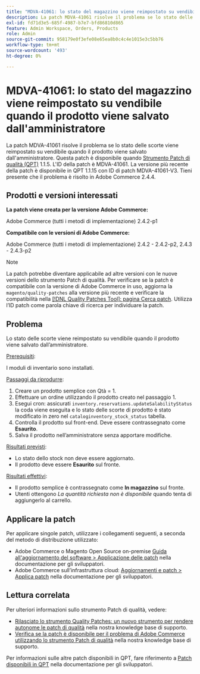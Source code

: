 ```yaml
---
title: "MDVA-41061: lo stato del magazzino viene reimpostato su vendibile quando il prodotto viene salvato da Admin"
description: La patch MDVA-41061 risolve il problema se lo stato delle scorte viene reimpostato su vendibile quando il prodotto viene salvato dall'amministratore. Questa patch è disponibile quando è installato [Quality Patches Tool (QPT)](https://devdocs.magento.com/guides/v2.4/comp-mgr/patching.html#mqp) 1.1.5. L'ID della patch è MDVA-41061. La versione più recente della patch è disponibile in QPT 1.1.15 con ID di patch MDVA-41061-V3. Tieni presente che il problema è risolto in Adobe Commerce 2.4.4.
exl-id: fd71d3e5-685f-4987-b7e7-bfd86810d865
feature: Admin Workspace, Orders, Products
role: Admin
source-git-commit: 958179e0f3efe08e65ea8b0c4c4e1015e3c5bb76
workflow-type: tm+mt
source-wordcount: '493'
ht-degree: 0%

---
```


# MDVA-41061: lo stato del magazzino viene reimpostato su vendibile quando il prodotto viene salvato dall&#39;amministratore

La patch MDVA-41061 risolve il problema se lo stato delle scorte viene reimpostato su vendibile quando il prodotto viene salvato dall&#39;amministratore. Questa patch è disponibile quando [Strumento Patch di qualità (QPT)](https://devdocs.magento.com/guides/v2.4/comp-mgr/patching.html#mqp) 1.1.5. L&#39;ID della patch è MDVA-41061. La versione più recente della patch è disponibile in QPT 1.1.15 con ID di patch MDVA-41061-V3. Tieni presente che il problema è risolto in Adobe Commerce 2.4.4.

## Prodotti e versioni interessati

**La patch viene creata per la versione Adobe Commerce:**

Adobe Commerce (tutti i metodi di implementazione) 2.4.2-p1

**Compatibile con le versioni di Adobe Commerce:**

Adobe Commerce (tutti i metodi di implementazione) 2.4.2 - 2.4.2-p2, 2.4.3 - 2.4.3-p2

>[!NOTE]
>
>La patch potrebbe diventare applicabile ad altre versioni con le nuove versioni dello strumento Patch di qualità. Per verificare se la patch è compatibile con la versione di Adobe Commerce in uso, aggiorna la `magento/quality-patches` alla versione più recente e verificare la compatibilità nella [[!DNL Quality Patches Tool]: pagina Cerca patch](https://devdocs.magento.com/quality-patches/tool.html#patch-grid). Utilizza l’ID patch come parola chiave di ricerca per individuare la patch.

## Problema

Lo stato delle scorte viene reimpostato su vendibile quando il prodotto viene salvato dall’amministratore.

<u>Prerequisiti</u>:

I moduli di inventario sono installati.

<u>Passaggi da riprodurre</u>:

1. Creare un prodotto semplice con Qtà = 1.
1. Effettuare un ordine utilizzando il prodotto creato nel passaggio 1.
1. Esegui cron: assicurati `inventory.reservations.updateSalabilityStatus` la coda viene eseguita e lo stato delle scorte di prodotto è stato modificato in zero nel `cataloginventory_stock_status` tabella.
1. Controlla il prodotto sul front-end. Deve essere contrassegnato come **Esaurito**.
1. Salva il prodotto nell’amministratore senza apportare modifiche.

<u>Risultati previsti</u>:

* Lo stato dello stock non deve essere aggiornato.
* Il prodotto deve essere **Esaurito** sul fronte.

<u>Risultati effettivi</u>:

* Il prodotto semplice è contrassegnato come **In magazzino** sul fronte.
* Utenti ottengono *La quantità richiesta non è disponibile* quando tenta di aggiungerlo al carrello.

## Applicare la patch

Per applicare singole patch, utilizzare i collegamenti seguenti, a seconda del metodo di distribuzione utilizzato:

* Adobe Commerce o Magento Open Source on-premise [Guida all&#39;aggiornamento del software > Applicazione delle patch](https://devdocs.magento.com/guides/v2.4/comp-mgr/patching/mqp.html) nella documentazione per gli sviluppatori.
* Adobe Commerce sull’infrastruttura cloud: [Aggiornamenti e patch > Applica patch](https://devdocs.magento.com/cloud/project/project-patch.html) nella documentazione per gli sviluppatori.

## Lettura correlata

Per ulteriori informazioni sullo strumento Patch di qualità, vedere:

* [Rilasciato lo strumento Quality Patches: un nuovo strumento per rendere autonome le patch di qualità](/help/announcements/adobe-commerce-announcements/magento-quality-patches-released-new-tool-to-self-serve-quality-patches.md) nella nostra knowledge base di supporto.
* [Verifica se la patch è disponibile per il problema di Adobe Commerce utilizzando lo strumento Patch di qualità](/help/support-tools/patches-available-in-qpt-tool/check-patch-for-magento-issue-with-magento-quality-patches.md) nella nostra knowledge base di supporto.

Per informazioni sulle altre patch disponibili in QPT, fare riferimento a [Patch disponibili in QPT](https://devdocs.magento.com/quality-patches/tool.html#patch-grid) nella documentazione per gli sviluppatori.
